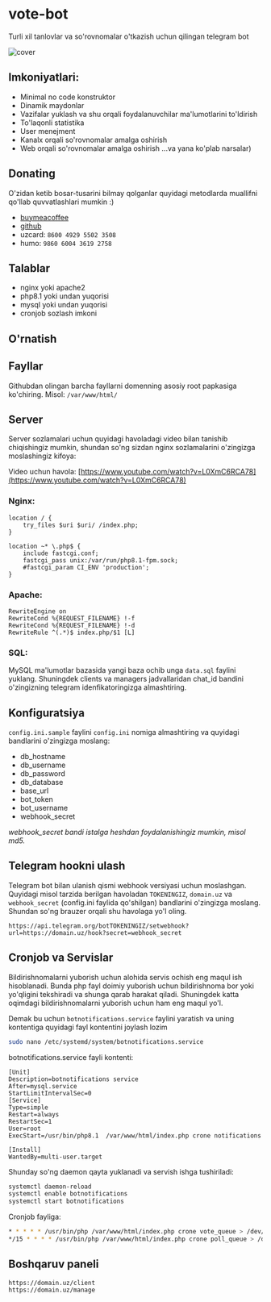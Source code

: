 # vote-bot
Turli xil tanlovlar va so'rovnomalar o'tkazish uchun qilingan telegram bot


![cover](https://i.ibb.co/LJzps2B/image.png)

## Imkoniyatlari:

- Minimal no code konstruktor
- Dinamik maydonlar
- Vazifalar yuklash va shu orqali foydalanuvchilar ma'lumotlarini to'ldirish
- To'laqonli statistika
- User menejment
- Kanalx orqali so'rovnomalar amalga oshirish
- Web orqali so'rovnomalar amalga oshirish
...va yana ko'plab narsalar)

## Donating
O'zidan ketib bosar-tusarini bilmay qolganlar quyidagi metodlarda muallifni qo'llab quvvatlashlari mumkin :)

- [buymeacoffee](https://www.buymeacoffee.com/yetimdasturchi)
- [github](https://github.com/sponsors/yetimdasturchi)
- uzcard: `8600 4929 5502 3508`
- humo: `9860 6004 3619 2758`

## Talablar

- nginx yoki apache2
- php8.1 yoki undan yuqorisi
- mysql yoki undan yuqorisi
- cronjob sozlash imkoni

## O'rnatish

## Fayllar

Githubdan olingan barcha fayllarni domenning asosiy root papkasiga ko'chiring. Misol: `/var/www/html/`

## Server

Server sozlamalari uchun quyidagi havoladagi video bilan tanishib chiqishingiz mumkin, shundan so'ng sizdan nginx sozlamalarini o'zingizga moslashingiz kifoya:

Video uchun havola: [https://www.youtube.com/watch?v=L0XmC6RCA78](https://www.youtube.com/watch?v=L0XmC6RCA78)

### Nginx:
```nginx
location / {
	try_files $uri $uri/ /index.php;
}

location ~* \.php$ {
	include fastcgi.conf;
	fastcgi_pass unix:/var/run/php8.1-fpm.sock;
    #fastcgi_param CI_ENV 'production';
}
```

### Apache:
```
RewriteEngine on
RewriteCond %{REQUEST_FILENAME} !-f
RewriteCond %{REQUEST_FILENAME} !-d
RewriteRule ^(.*)$ index.php/$1 [L]
```

### SQL:
MySQL ma'lumotlar bazasida yangi baza ochib unga `data.sql` faylini yuklang. Shuningdek clients va managers jadvallaridan chat_id bandini o'zingizning telegram idenfikatoringizga almashtiring.

## Konfiguratsiya

`config.ini.sample` faylini `config.ini` nomiga almashtiring va quyidagi bandlarini o'zingizga moslang:

- db_hostname
- db_username
- db_password
- db_database
- base_url
- bot_token
- bot_username
- webhook_secret

*webhook_secret bandi istalga heshdan foydalanishingiz mumkin, misol md5.*

## Telegram hookni ulash

Telegram bot bilan ulanish qismi webhook versiyasi uchun moslashgan. Quyidagi misol tarzida berilgan havoladan `TOKENINGIZ`, `domain.uz` va `webhook_secret` (config.ini faylida qo'shilgan) bandlarini o'zingizga moslang. Shundan so'ng brauzer orqali shu havolaga yo'l oling.

```
https://api.telegram.org/botTOKENINGIZ/setwebhook?url=https://domain.uz/hook?secret=webhook_secret
```

## Cronjob va Servislar

Bildirishnomalarni yuborish uchun alohida servis ochish eng maqul ish hisoblanadi. Bunda php fayl doimiy yuborish uchun bildirishnoma bor yoki yo'qligini tekshiradi va shunga qarab harakat qiladi. Shuningdek katta oqimdagi bildirishnomalarni yuborish uchun ham eng maqul yo'l.

Demak bu uchun `botnotifications.service` faylini yaratish va uning kontentiga quyidagi fayl kontentini joylash lozim

```bash
sudo nano /etc/systemd/system/botnotifications.service
```
botnotifications.service fayli kontenti:
```
[Unit]
Description=botnotifications service
After=mysql.service
StartLimitIntervalSec=0
[Service]
Type=simple
Restart=always
RestartSec=1
User=root
ExecStart=/usr/bin/php8.1  /var/www/html/index.php crone notifications

[Install]
WantedBy=multi-user.target
```
Shunday so'ng daemon qayta yuklanadi va servish ishga tushiriladi:

```bash
systemctl daemon-reload
systemctl enable botnotifications
systemctl start botnotifications
```

Cronjob fayliga:

```bash
* * * * * /usr/bin/php /var/www/html/index.php crone vote_queue > /dev/null 2>&1
*/15 * * * * /usr/bin/php /var/www/html/index.php crone poll_queue > /dev/null 2>&1
```


## Boshqaruv paneli

```
https://domain.uz/client
https://domain.uz/manage
```